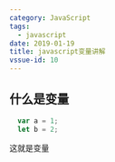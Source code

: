 ```yaml
---
category: JavaScript
tags:
  - javascript
date: 2019-01-19
title: javascript变量讲解
vssue-id: 10
---
```


## 什么是变量

```javascript
  var a = 1;
  let b = 2;
```

这就是变量